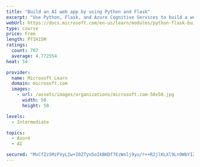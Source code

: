 ```yaml
---
title: "Build an AI web app by using Python and Flask"
excerpt: "Use Python, Flask, and Azure Cognitive Services to build a web app that incorporates AI"
webUrl: https://docs.microsoft.com/en-us/learn/modules/python-flask-build-ai-web-app/
type: course
price: Free
length: PT1H15M
ratings:
  count: 787
  average: 4.772554
heat: 54

provider:
  name: Microsoft Learn
  domain: microsoft.com
  images:
    - url: /assets/images/organizations/microsoft.com-50x50.jpg
      width: 50
      height: 50

levels:
  - Intermediate

topics:
  - Azure
  - AI

secured: "MvCfZzSMzFVyLIw+I0ZTyn5oIkBKDf7EzWnlj9yu/r++R2jlKLXl9Ln9WbYIZjwQdDy03jLhOOyRYEl6dKIZyvfELyZ7mwbYIVtWWnysaPacFO7Rz1N8il7jsNls+EZ3niV8uNX1hW51cVAtvjageKS6n9vODrN7+rMCam+3wU2u0SXyB9jxcqstWRqu+esKUDTkw9Puir2dhz2Qd/+JqYkLCmfPHQX6WWhgPRSYTZj8POgguT+XPIt0K3PtGot7d5zZHdJjWL9c89pW4OqSlYnD3dKdZgoktiD/ysVM3YqWeiz4MwFooDxh2fRVbkguVdRopZItuxpajT3x7DtS/x94iMvNLxrRyUQwrgZpQBBkCYQDUu6jci4JJQ/PEnUj1cxChOH1OLniDgH01L4BfvvN/CnErygHr3SZsjnc0Jw=;0t/yWkZrRww8zFDoWDlFmA=="
---
```


